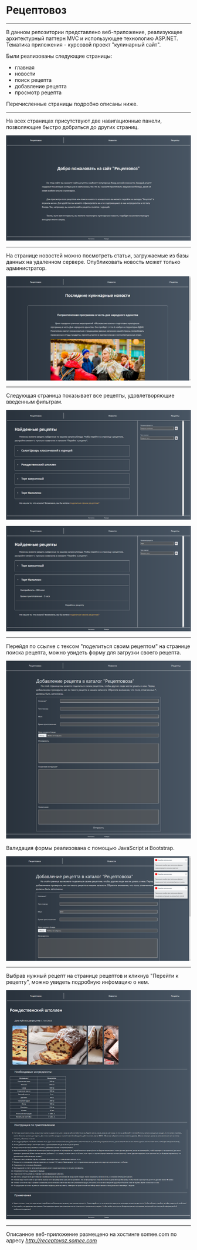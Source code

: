 # Рецептовоз

---

В данном репозитории представлено веб-приложение, реализующее архитектурный паттерн MVC и использующее технологию ASP.NET. Тематика приложения - курсовой проект "кулинарный сайт".

Были реализованы следующие страницы:
* главная
* новости
* поиск рецепта
* добавление рецепта
* просмотр рецепта

Перечисленные страницы подробно описаны ниже.

---

На всех страницах присутствуют две навигационные панели, позволяющие быстро добраться до других страниц.

![main_page](/assets/main_page.png)

---

На странице новостей можно посмотреть статьи, загружаемые из базы данных на удаленном сервере. Опубликовать новость может только администратор.

![news_page](/assets/news_page.png)

---

Следующая страница показывает все рецепты, удовлетворяющие введенным фильтрам.

![find_recipe_1](/assets/find_recipe_1.png)

![find_recipe_2](/assets/find_recipe_2.png)

---

Перейдя по ссылке с тексом "поделиться своим рецептом" на странице поиска рецепта, можно увидеть форму для загрузки своего рецепта.

![add_recipe](/assets/add_recipe.png)

Валидация формы реализована с помощью JavaScript и Bootstrap.

![add_recipe_errors](/assets/add_recipe_errors.png)

---

Выбрав нужный рецепт на странице рецептов и кликнув "Перейти к рецепту", можно увидеть подробную инфомацию о нем.

![recipe_page](/assets/recipe_page.png)

---

Описанное веб-приложение размещено на хостинге somee.com по адресу *http://receptovoz.somee.com*
